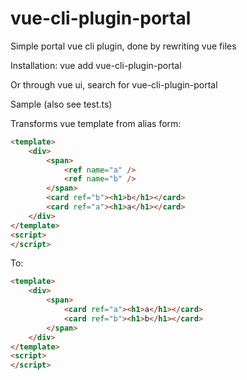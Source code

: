 # vue-cli-plugin-portal
Simple portal vue cli plugin, done by rewriting vue files


Installation:
vue add vue-cli-plugin-portal

Or through vue ui, search for vue-cli-plugin-portal

Sample (also see test.ts)

Transforms vue template from alias form:
```html
<template>
	<div>
		<span>
			<ref name="a" />
			<ref name="b" />		
		</span>
		<card ref="b"><h1>b</h1></card>
		<card ref="a"><h1>a</h1></card>
	</div>
</template>
<script>
</script>
```
To:
```html
<template>
	<div>
		<span>
			<card ref="a"><h1>a</h1></card>
			<card ref="b"><h1>b</h1></card>
		</span>
	</div>
</template>
<script>
</script>
```

